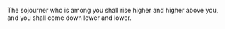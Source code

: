 The sojourner who is among you shall rise higher and higher above you, and you shall come down lower and lower.

